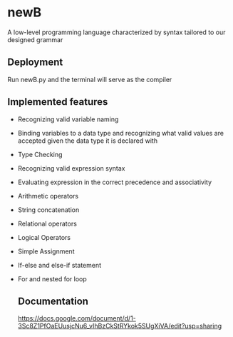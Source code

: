 # newB

A low-level programming language characterized by syntax tailored to our designed  grammar

## Deployment 

Run newB.py and the terminal will serve as the compiler

## Implemented features

- Recognizing valid variable naming
- Binding variables to a data type and recognizing what valid values are accepted given the data type it is declared with
- Type Checking
- Recognizing valid expression syntax 
- Evaluating expression in the correct precedence and associativity
- Arithmetic operators
- String concatenation
- Relational operators
- Logical Operators
- Simple Assignment
- If-else and else-if statement
- For and nested for loop

  ## Documentation

  https://docs.google.com/document/d/1-3Sc8Z1PfOaEUusjcNu6_vIhBzCkStRYkok5SUgXiVA/edit?usp=sharing
